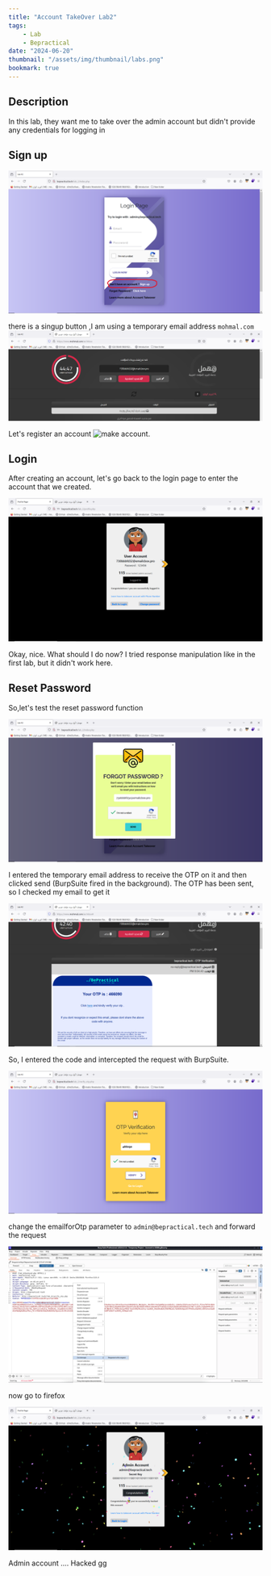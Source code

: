 ```yaml
---
title: "Account TakeOver Lab2"
tags:
    - Lab
    - Bepractical
date: "2024-06-20"
thumbnail: "/assets/img/thumbnail/labs.png"
bookmark: true
---
```

## Description

In this lab, they want me to take over the admin account but didn't provide any credentials for logging in

## Sign up

<img src="/assets/img/bepractical/lab2/1.png" alt="sign">


 there is a singup button ,I am using a temporary email address `mohmal.com`
<img src="/assets/img/bepractical/lab2/2.png" alt="temp_mail">

Let's register an account
<img src="/assets/img/bepractical/lab2/3.png" alt="make account">.

## Login

After creating an account, let's go back to the login page to enter the account that we created.

<img src="/assets/img/bepractical/lab2/4.png" alt="access account">

Okay, nice. What should I do now? I tried response manipulation like in the first lab, but it didn't work here.

## Reset Password

So,let's test the reset password function 

<img src="/assets/img/bepractical/lab2/5.png" alt="reset password">
 
I entered the temporary email address to receive the OTP on it and then clicked send (BurpSuite fired in the background). The OTP has been sent, so I checked my email to get it

<img src="/assets/img/bepractical/lab2/6.png" alt="OTP">

So, I entered the code and intercepted the request with BurpSuite.

<img src="/assets/img/bepractical/lab2/7.png" alt="enter OTP">

change the emailforOtp parameter to `admin@bepractical.tech` and forward the request 

<img src="/assets/img/bepractical/lab2/change.png" alt="change email">

  now go to firefox 

<img src="/assets/img/bepractical/lab2/8.png" alt="admingg">

Admin account .... Hacked gg
 


